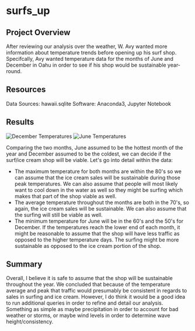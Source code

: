 # surfs_up

## Project Overview
After reviewing our analysis over the weather, W. Avy wanted more information about temperature trends before opening up his surf shop. Specifcally, Avy wanted temperature data for the months of June and December in Oahu in order to see if his shop would be sustainable year-round.

## Resources
Data Sources: hawaii.sqlite
Software: Anaconda3, Jupyter Notebook

## Results
![December Temperatures](https://user-images.githubusercontent.com/110737061/195453883-5c636ee2-6d45-4a52-8498-3a4c88305591.png)
![June Temperatures](https://user-images.githubusercontent.com/110737061/195453885-1bc039b5-cb8d-42a6-9727-53004ea55f8d.png)

Comparing the two months, June assumed to be the hottest month of the year and December assumed to be the coldest, we can decide if the surf/ice cream shop will be viable. Let's go into detail within the data:
  - The maximum temperature for both months are within the 80's so we can assume that the ice cream sales will be sustainable during those peak temperatures. We can also assume that people will most likely want to cool down in the water as well so they might be surfing which makes that part of the shop viable as well.
  - The average temperature throughout the months are both in the 70's, so again, the ice cream sales will be sustainable. We can also assume that the surfing will still be viable as well.
  - The minimum temperature for June will be in the 60's and the 50's for December. If the temperatures reach the lower end of each month, it might be reasonable to assume that the shop will have less traffic as opposed to the higher temperature days. The surfing might be more sustainable as opposed to the ice cream portion of the shop.

## Summary
Overall, I believe it is safe to assume that the shop will be sustainable throughout the year. We concluded that because of the temperature average and peak that traffic would presumably be consistent in regards to sales in surfing and ice cream. However, I do think it would be a good idea to run additional queries in order to refine and detail our analysis. Something as simple as maybe precipitation in order to account for bad weather or storms, or maybe wind levels in order to determine wave height/consistency.
